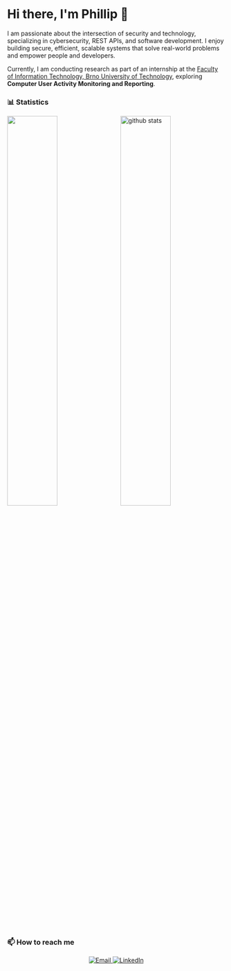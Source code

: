 # Hi there, I'm Phillip 👋

I am passionate about the intersection of security and technology, specializing in cybersecurity, REST APIs, and software development. I enjoy building secure, efficient, scalable systems that solve real-world problems and empower people and developers.

Currently, I am conducting research as part of an internship at the [Faculty of Information Technology, Brno University of Technology](https://www.fit.vut.cz/.en), exploring **Computer User Activity Monitoring and Reporting**.

### 📊 Statistics  
<div>
    <img src="https://github-readme-streak-stats.herokuapp.com/?user=phrp720" width="48%" >
    <img src="https://github-readme-stats.vercel.app/api?username=phrp720&show_icons=true" alt="github stats" width="48%" align="right"/>
</div>

### 📫 How to reach me  
<p align="center">
    <a href="mailto:filippospapadakis1@gmail.com">
        <img src="https://img.shields.io/badge/Email-D14836?style=flat&logo=gmail&logoColor=white" alt="Email">
    </a>
    <a href="https://www.linkedin.com/in/phillip-rafail-papadakis">
        <img src="https://img.shields.io/badge/LinkedIn-0A66C2?style=flat&logo=linkedin&logoColor=white" alt="LinkedIn">
    </a>
</p>
